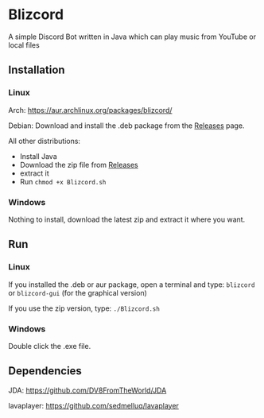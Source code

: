 # Blizcord
A simple Discord Bot written in Java which can play music from YouTube or local files

## Installation
### Linux
Arch: https://aur.archlinux.org/packages/blizcord/

Debian: Download and install the .deb package from the [Releases](https://github.com/Bleuzen/Blizcord/releases) page.

All other distributions:
 - Install Java
 - Download the zip file from [Releases](https://github.com/Bleuzen/Blizcord/releases)
 - extract it
 - Run ```chmod +x Blizcord.sh```

### Windows
Nothing to install, download the latest zip and extract it where you want.

## Run
### Linux
If you installed the .deb or aur package, open a terminal and type: ```blizcord``` or ```blizcord-gui``` (for the graphical version)

If you use the zip version, type: ```./Blizcord.sh```

### Windows
Double click the .exe file.

## Dependencies
JDA: https://github.com/DV8FromTheWorld/JDA

lavaplayer: https://github.com/sedmelluq/lavaplayer
